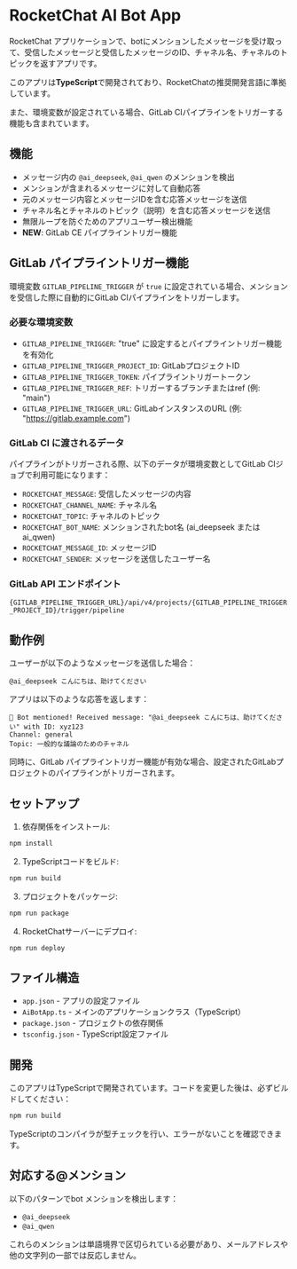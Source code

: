 # RocketChat AI Bot App

RocketChat アプリケーションで、botにメンションしたメッセージを受け取って、受信したメッセージと受信したメッセージのID、チャネル名、チャネルのトピックを返すアプリです。

このアプリは**TypeScript**で開発されており、RocketChatの推奨開発言語に準拠しています。

また、環境変数が設定されている場合、GitLab CIパイプラインをトリガーする機能も含まれています。

## 機能

- メッセージ内の `@ai_deepseek`, `@ai_qwen` のメンションを検出
- メンションが含まれるメッセージに対して自動応答
- 元のメッセージ内容とメッセージIDを含む応答メッセージを送信
- チャネル名とチャネルのトピック（説明）を含む応答メッセージを送信
- 無限ループを防ぐためのアプリユーザー検出機能
- **NEW**: GitLab CE パイプライントリガー機能

## GitLab パイプライントリガー機能

環境変数 `GITLAB_PIPELINE_TRIGGER` が `true` に設定されている場合、メンションを受信した際に自動的にGitLab CIパイプラインをトリガーします。

### 必要な環境変数

- `GITLAB_PIPELINE_TRIGGER`: "true" に設定するとパイプライントリガー機能を有効化
- `GITLAB_PIPELINE_TRIGGER_PROJECT_ID`: GitLabプロジェクトID
- `GITLAB_PIPELINE_TRIGGER_TOKEN`: パイプライントリガートークン
- `GITLAB_PIPELINE_TRIGGER_REF`: トリガーするブランチまたはref (例: "main")
- `GITLAB_PIPELINE_TRIGGER_URL`: GitLabインスタンスのURL (例: "https://gitlab.example.com")

### GitLab CI に渡されるデータ

パイプラインがトリガーされる際、以下のデータが環境変数としてGitLab CIジョブで利用可能になります：

- `ROCKETCHAT_MESSAGE`: 受信したメッセージの内容
- `ROCKETCHAT_CHANNEL_NAME`: チャネル名
- `ROCKETCHAT_TOPIC`: チャネルのトピック
- `ROCKETCHAT_BOT_NAME`: メンションされたbot名 (ai_deepseek または ai_qwen)
- `ROCKETCHAT_MESSAGE_ID`: メッセージID
- `ROCKETCHAT_SENDER`: メッセージを送信したユーザー名

### GitLab API エンドポイント

`{GITLAB_PIPELINE_TRIGGER_URL}/api/v4/projects/{GITLAB_PIPELINE_TRIGGER_PROJECT_ID}/trigger/pipeline`

## 動作例

ユーザーが以下のようなメッセージを送信した場合：
```
@ai_deepseek こんにちは、助けてください
```

アプリは以下のような応答を返します：
```
🤖 Bot mentioned! Received message: "@ai_deepseek こんにちは、助けてください" with ID: xyz123
Channel: general
Topic: 一般的な議論のためのチャネル
```

同時に、GitLab パイプライントリガー機能が有効な場合、設定されたGitLabプロジェクトのパイプラインがトリガーされます。

## セットアップ

1. 依存関係をインストール:
```bash
npm install
```

2. TypeScriptコードをビルド:
```bash
npm run build
```

3. プロジェクトをパッケージ:
```bash
npm run package
```

4. RocketChatサーバーにデプロイ:
```bash
npm run deploy
```

## ファイル構造

- `app.json` - アプリの設定ファイル
- `AiBotApp.ts` - メインのアプリケーションクラス（TypeScript）
- `package.json` - プロジェクトの依存関係
- `tsconfig.json` - TypeScript設定ファイル

## 開発

このアプリはTypeScriptで開発されています。コードを変更した後は、必ずビルドしてください：

```bash
npm run build
```

TypeScriptのコンパイラが型チェックを行い、エラーがないことを確認できます。

## 対応する@メンション

以下のパターンでbot メンションを検出します：
- `@ai_deepseek`
- `@ai_qwen`

これらのメンションは単語境界で区切られている必要があり、メールアドレスや他の文字列の一部では反応しません。
